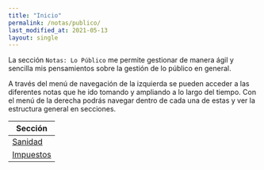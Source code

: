 ```yaml
---
title: "Inicio"
permalink: /notas/publico/
last_modified_at: 2021-05-13
layout: single
---
```


La sección `Notas: Lo Público` me permite gestionar de manera ágil y sencilla mis pensamientos sobre la gestión de lo público en general.

A través del menú de navegación de la izquierda se pueden acceder a las diferentes notas que he ido tomando y ampliando a lo largo del tiempo. Con el menú de la derecha podrás navegar dentro de cada una de estas y ver la estructura general en secciones.

| Sección             |
| --------------------|
| [Sanidad](sanidad/) | 
| [Impuestos](impuestos/) |
